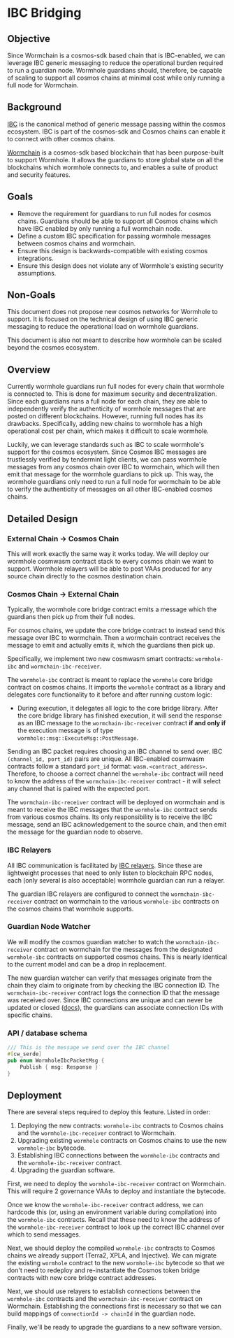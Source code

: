 # IBC Bridging

## Objective

Since Wormchain is a cosmos-sdk based chain that is IBC-enabled, we can leverage IBC generic messaging to reduce the operational burden required to run a guardian node. Wormhole guardians should, therefore, be capable of scaling to support all cosmos chains at minimal cost while only running a full node for Wormchain.

## Background

[IBC](https://ibcprotocol.org/) is the canonical method of generic message passing within the cosmos ecosystem. IBC is part of the cosmos-sdk and Cosmos chains can enable it to connect with other cosmos chains.

[Wormchain](https://github.com/wormhole-foundation/wormhole/tree/main/wormchain) is a cosmos-sdk based blockchain that has been purpose-built to support Wormhole. It allows the guardians to store global state on all the blockchains which wormhole connects to, and enables a suite of product and security features.

## Goals

- Remove the requirement for guardians to run full nodes for cosmos chains. Guardians should be able to support all Cosmos chains which have IBC enabled by only running a full wormchain node.
- Define a custom IBC specification for passing wormhole messages between cosmos chains and wormchain.
- Ensure this design is backwards-compatible with existing cosmos integrations.
- Ensure this design does not violate any of Wormhole's existing security assumptions.

## Non-Goals

This document does not propose new cosmos networks for Wormhole to support. It is focused on the technical design of using IBC generic messaging to reduce the operational load on wormhole guardians.

This document is also not meant to describe how wormhole can be scaled beyond the cosmos ecosystem.

## Overview

Currently wormhole guardians run full nodes for every chain that wormhole is connected to. This is done for maximum security and decentralization. Since each guardians runs a full node for each chain, they are able to independently verify the authenticity of wormhole messages that are posted on different blockchains. However, running full nodes has its drawbacks. Specifically, adding new chains to wormhole has a high operational cost per chain, which makes it difficult to scale wormhole.

Luckily, we can leverage standards such as IBC to scale wormhole's support for the cosmos ecosystem. Since Cosmos IBC messages are trustlessly verified by tendermint light clients, we can pass wormhole messages from any cosmos chain over IBC to wormchain, which will then emit that message for the wormhole guardians to pick up. This way, the wormhole guardians only need to run a full node for wormchain to be able to verify the authenticity of messages on all other IBC-enabled cosmos chains.

## Detailed Design

### External Chain -> Cosmos Chain

This will work exactly the same way it works today. We will deploy our wormhole cosmwasm contract stack to every cosmos chain we want to support. Wormhole relayers will be able to post VAAs produced for any source chain directly to the cosmos destination chain.

### Cosmos Chain -> External Chain

Typically, the wormhole core bridge contract emits a message which the guardians then pick up from their full nodes.

For cosmos chains, we update the core bridge contract to instead send this message over IBC to wormchain. Then a wormchain contract receives the message to emit and actually emits it, which the guardians then pick up.

Specifically, we implement two new cosmwasm smart contracts: `wormhole-ibc` and `wormchain-ibc-receiver`.

The `wormhole-ibc` contract is meant to replace the `wormhole` core bridge contract on cosmos chains. It imports the `wormhole` contract as a library and delegates core functionality to it before and after running custom logic:
- During execution, it delegates all logic to the core bridge library. After the core bridge library has finished execution, it will send the response as an IBC message to the `wormchain-ibc-receiver` contract <b>if and only if</b> the execution message is of type `wormhole::msg::ExecuteMsg::PostMessage`.

Sending an IBC packet requires choosing an IBC channel to send over. IBC `(channel_id, port_id)` pairs are unique. All IBC-enabled cosmwasm contracts follow a standard `port_id` format: `wasm.<contract_address>`. Therefore, to choose a correct channel the `wormhole-ibc` contract will need to know the address of the `wormchain-ibc-receiver` contract - it will select any channel that is paired with the expected port. 

The `wormchain-ibc-receiver` contract will be deployed on wormchain and is meant to receive the IBC messages that the `wormhole-ibc` contract sends from various cosmos chains. Its only responsibility is to receive the IBC message, send an IBC acknowledgement to the source chain, and then emit the message for the guardian node to observe.

### IBC Relayers

All IBC communication is facilitated by [IBC relayers](https://ibcprotocol.org/relayers/). Since these are lightweight processes that need to only listen to blockchain RPC nodes, each (only several is also acceptable) wormhole guardian can run a relayer.

The guardian IBC relayers are configured to connect the `wormchain-ibc-receiver` contract on wormchain to the various `wormhole-ibc` contracts on the cosmos chains that wormhole supports.

### Guardian Node Watcher

We will modify the cosmos guardian watcher to watch the `wormchain-ibc-receiver` contract on wormchain for the messages from the designated `wormhole-ibc` contracts on supported cosmos chains. This is nearly identical to the current model and can be a drop in replacement.

The new guardian watcher can verify that messages originate from the chain they claim to originate from by checking the IBC connection ID. The `wormchain-ibc-receiver` contract logs the connection ID that the message was received over. Since IBC connections are unique and can never be updated or closed ([docs](https://github.com/cosmos/ibc/tree/main/spec/core/ics-003-connection-semantics#sub-protocols)), the guardians can associate connection IDs with specific chains.

### API / database schema

```rust
/// This is the message we send over the IBC channel
#[cw_serde]
pub enum WormholeIbcPacketMsg {
    Publish { msg: Response }
}
```

## Deployment

There are several steps required to deploy this feature. Listed in order:

1. Deploying the new contracts: `wormhole-ibc` contracts to Cosmos chains and the `wormhole-ibc-receiver` contract to Wormchain.
2. Upgrading existing `wormhole` contracts on Cosmos chains to use the new `wormhole-ibc` bytecode.
3. Establishing IBC connections between the `wormhole-ibc` contracts and the `wormhole-ibc-receiver` contract.
4. Upgrading the guardian software.

First, we need to deploy the `wormhole-ibc-receiver` contract on Wormchain. This will require 2 governance VAAs to deploy and instantiate the bytecode.

Once we know the `wormhole-ibc-receiver` contract address, we can hardcode this (or, using an environment variable during compilation) into the `wormhole-ibc` contracts. Recall that these need to know the address of the `wormhole-ibc-receiver` contract to look up the correct IBC channel over which to send messages.

Next, we should deploy the compiled `wormhole-ibc` contracts to Cosmos chains we already support (Terra2, XPLA, and Injective). We can migrate the existing `wormhole` contract to the new `wormhole-ibc` bytecode so that we don't need to redeploy and re-instantiate the Cosmos token bridge contracts with new core bridge contract addresses.

Next, we should use relayers to establish connections between the `wormhole-ibc` contracts and the `wormchain-ibc-receiver` contract on Wormchain. Establishing the connections first is necessary so that we can build mappings of `connectionId -> chainId` in the guardian node.

Finally, we'll be ready to upgrade the guardians to a new software version.
